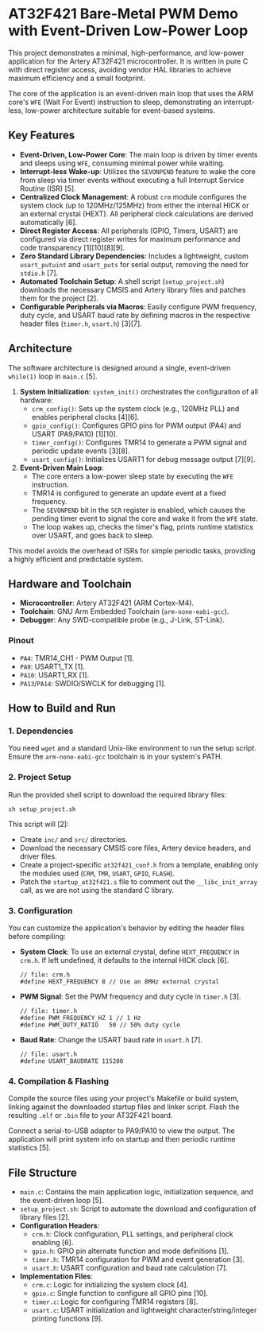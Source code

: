 # AT32F421 Bare-Metal PWM Demo with Event-Driven Low-Power Loop

This project demonstrates a minimal, high-performance, and low-power application for the Artery AT32F421 microcontroller. It is written in pure C with direct register access, avoiding vendor HAL libraries to achieve maximum efficiency and a small footprint.

The core of the application is an event-driven main loop that uses the ARM core's `WFE` (Wait For Event) instruction to sleep, demonstrating an interrupt-less, low-power architecture suitable for event-based systems.

## Key Features

*   **Event-Driven, Low-Power Core**: The main loop is driven by timer events and sleeps using `WFE`, consuming minimal power while waiting.
*   **Interrupt-less Wake-up**: Utilizes the `SEVONPEND` feature to wake the core from sleep via timer events without executing a full Interrupt Service Routine (ISR) [5].
*   **Centralized Clock Management**: A robust `crm` module configures the system clock (up to 120MHz/125MHz) from either the internal HICK or an external crystal (HEXT). All peripheral clock calculations are derived automatically [6].
*   **Direct Register Access**: All peripherals (GPIO, Timers, USART) are configured via direct register writes for maximum performance and code transparency [1][10][8][9].
*   **Zero Standard Library Dependencies**: Includes a lightweight, custom `usart_putuint` and `usart_puts` for serial output, removing the need for `stdio.h` [7].
*   **Automated Toolchain Setup**: A shell script (`setup_project.sh`) downloads the necessary CMSIS and Artery library files and patches them for the project [2].
*   **Configurable Peripherals via Macros**: Easily configure PWM frequency, duty cycle, and USART baud rate by defining macros in the respective header files (`timer.h`, `usart.h`) [3][7].

## Architecture

The software architecture is designed around a single, event-driven `while(1)` loop in `main.c` [5].

1.  **System Initialization**: `system_init()` orchestrates the configuration of all hardware:
    *   `crm_config()`: Sets up the system clock (e.g., 120MHz PLL) and enables peripheral clocks [4][6].
    *   `gpio_config()`: Configures GPIO pins for PWM output (PA4) and USART (PA9/PA10) [1][10].
    *   `timer_config()`: Configures TMR14 to generate a PWM signal and periodic update events [3][8].
    *   `usart_config()`: Initializes USART1 for debug message output [7][9].
2.  **Event-Driven Main Loop**:
    *   The core enters a low-power sleep state by executing the `WFE` instruction.
    *   TMR14 is configured to generate an update event at a fixed frequency.
    *   The `SEVONPEND` bit in the `SCR` register is enabled, which causes the pending timer event to signal the core and wake it from the `WFE` state.
    *   The loop wakes up, checks the timer's flag, prints runtime statistics over USART, and goes back to sleep.

This model avoids the overhead of ISRs for simple periodic tasks, providing a highly efficient and predictable system.

## Hardware and Toolchain

*   **Microcontroller**: Artery AT32F421 (ARM Cortex-M4).
*   **Toolchain**: GNU Arm Embedded Toolchain (`arm-none-eabi-gcc`).
*   **Debugger**: Any SWD-compatible probe (e.g., J-Link, ST-Link).

### Pinout

*   `PA4`: TMR14_CH1 - PWM Output [1].
*   `PA9`: USART1_TX [1].
*   `PA10`: USART1_RX [1].
*   `PA13`/`PA14`: SWDIO/SWCLK for debugging [1].

## How to Build and Run

### 1. Dependencies

You need `wget` and a standard Unix-like environment to run the setup script. Ensure the `arm-none-eabi-gcc` toolchain is in your system's PATH.

### 2. Project Setup

Run the provided shell script to download the required library files:

```
sh setup_project.sh
```

This script will [2]:
*   Create `inc/` and `src/` directories.
*   Download the necessary CMSIS core files, Artery device headers, and driver files.
*   Create a project-specific `at32f421_conf.h` from a template, enabling only the modules used (`CRM`, `TMR`, `USART`, `GPIO`, `FLASH`).
*   Patch the `startup_at32f421.s` file to comment out the `__libc_init_array` call, as we are not using the standard C library.

### 3. Configuration

You can customize the application's behavior by editing the header files before compiling:

*   **System Clock**: To use an external crystal, define `HEXT_FREQUENCY` in `crm.h`. If left undefined, it defaults to the internal HICK clock [6].
    ```
    // file: crm.h
    #define HEXT_FREQUENCY 8 // Use an 8MHz external crystal
    ```
*   **PWM Signal**: Set the PWM frequency and duty cycle in `timer.h` [3].
    ```
    // file: timer.h
    #define PWM_FREQUENCY_HZ 1 // 1 Hz
    #define PWM_DUTY_RATIO   50 // 50% duty cycle
    ```
*   **Baud Rate**: Change the USART baud rate in `usart.h` [7].
    ```
    // file: usart.h
    #define USART_BAUDRATE 115200
    ```

### 4. Compilation & Flashing

Compile the source files using your project's Makefile or build system, linking against the downloaded startup files and linker script. Flash the resulting `.elf` or `.bin` file to your AT32F421 board.

Connect a serial-to-USB adapter to PA9/PA10 to view the output. The application will print system info on startup and then periodic runtime statistics [5].

## File Structure

*   `main.c`: Contains the main application logic, initialization sequence, and the event-driven loop [5].
*   `setup_project.sh`: Script to automate the download and configuration of library files [2].
*   **Configuration Headers**:
    *   `crm.h`: Clock configuration, PLL settings, and peripheral clock enabling [6].
    *   `gpio.h`: GPIO pin alternate function and mode definitions [1].
    *   `timer.h`: TMR14 configuration for PWM and event generation [3].
    *   `usart.h`: USART configuration and baud rate calculation [7].
*   **Implementation Files**:
    *   `crm.c`: Logic for initializing the system clock [4].
    *   `gpio.c`: Single function to configure all GPIO pins [10].
    *   `timer.c`: Logic for configuring TMR14 registers [8].
    *   `usart.c`: USART initialization and lightweight character/string/integer printing functions [9].


